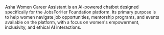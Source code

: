 Asha Women Career Assistant is an AI-powered chatbot designed specifically for the JobsForHer Foundation platform. Its primary purpose is to help women navigate job opportunities, mentorship programs, and events available on the platform, with a focus on women's empowerment, inclusivity, and ethical AI interactions.
